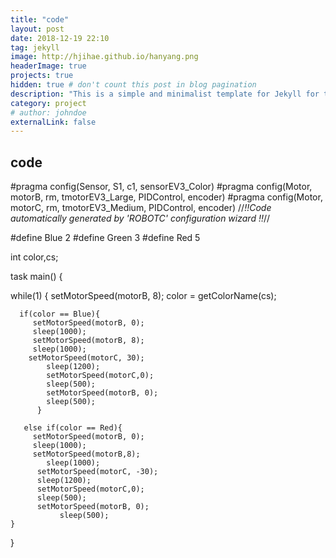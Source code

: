 ```yaml
---
title: "code"
layout: post
date: 2018-12-19 22:10
tag: jekyll
image: http://hjihae.github.io/hanyang.png
headerImage: true
projects: true
hidden: true # don't count this post in blog pagination
description: "This is a simple and minimalist template for Jekyll for those who likes to eat noodles."
category: project
# author: johndoe
externalLink: false
---
```


## code

#pragma config(Sensor, S1,     c1,             sensorEV3_Color)
#pragma config(Motor,  motorB,          rm,            tmotorEV3_Large, PIDControl, encoder)
#pragma config(Motor,  motorC,          rm,            tmotorEV3_Medium, PIDControl, encoder)
//*!!Code automatically generated by 'ROBOTC' configuration wizard               !!*//

#define Blue 2
#define Green 3
#define Red 5


int color,cs;




task main()
{

   while(1)
   {
      setMotorSpeed(motorB, 8);
      color = getColorName(cs);


      if(color == Blue){
         setMotorSpeed(motorB, 0);
         sleep(1000);
         setMotorSpeed(motorB, 8);
         sleep(1000);
        setMotorSpeed(motorC, 30);
            sleep(1200);
            setMotorSpeed(motorC,0);
            sleep(500);
            setMotorSpeed(motorB, 0);
            sleep(500);
          }

       else if(color == Red){
         setMotorSpeed(motorB, 0);
         sleep(1000);
         setMotorSpeed(motorB,8);
            sleep(1000);
          setMotorSpeed(motorC, -30);
          sleep(1200);
          setMotorSpeed(motorC,0);
          sleep(500);
          setMotorSpeed(motorB, 0);
               sleep(500);
    }
}


